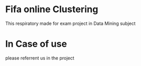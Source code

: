# Fifa online Clustering

This respiratory made for exam project in Data Mining subject

# In Case of use

please referrent us in the project
